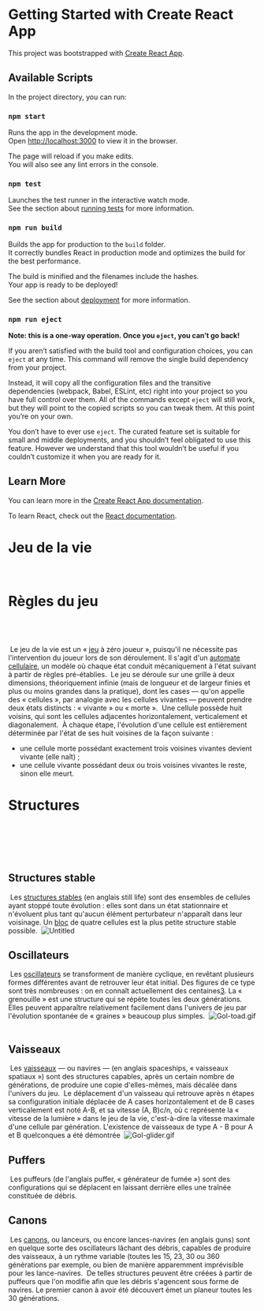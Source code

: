 # Getting Started with Create React App

This project was bootstrapped with [Create React App](https://github.com/facebook/create-react-app).

## Available Scripts

In the project directory, you can run:

### `npm start`

Runs the app in the development mode.\
Open [http://localhost:3000](http://localhost:3000) to view it in the browser.

The page will reload if you make edits.\
You will also see any lint errors in the console.

### `npm test`

Launches the test runner in the interactive watch mode.\
See the section about [running tests](https://facebook.github.io/create-react-app/docs/running-tests) for more information.

### `npm run build`

Builds the app for production to the `build` folder.\
It correctly bundles React in production mode and optimizes the build for the best performance.

The build is minified and the filenames include the hashes.\
Your app is ready to be deployed!

See the section about [deployment](https://facebook.github.io/create-react-app/docs/deployment) for more information.

### `npm run eject`

**Note: this is a one-way operation. Once you `eject`, you can’t go back!**

If you aren’t satisfied with the build tool and configuration choices, you can `eject` at any time. This command will remove the single build dependency from your project.

Instead, it will copy all the configuration files and the transitive dependencies (webpack, Babel, ESLint, etc) right into your project so you have full control over them. All of the commands except `eject` will still work, but they will point to the copied scripts so you can tweak them. At this point you’re on your own.

You don’t have to ever use `eject`. The curated feature set is suitable for small and middle deployments, and you shouldn’t feel obligated to use this feature. However we understand that this tool wouldn’t be useful if you couldn’t customize it when you are ready for it.

## Learn More

You can learn more in the [Create React App documentation](https://facebook.github.io/create-react-app/docs/getting-started).

To learn React, check out the [React documentation](https://reactjs.org/).


# Jeu de la vie
​
# Règles du jeu
​
---
​
Le jeu de la vie est un « [jeu](https://fr.wikipedia.org/wiki/Jeu) à zéro joueur », puisqu'il ne nécessite pas l'intervention du joueur lors de son déroulement. Il s'agit d'un [automate cellulaire](https://fr.wikipedia.org/wiki/Automate_cellulaire), un modèle où chaque état conduit mécaniquement à l'état suivant à partir de règles pré-établies.
​
Le jeu se déroule sur une grille à deux dimensions, théoriquement infinie (mais de longueur et de largeur finies et plus ou moins grandes dans la pratique), dont les cases — qu'on appelle des « cellules », par analogie avec les cellules vivantes — peuvent prendre deux états distincts : « vivante » ou « morte ».
​
Une cellule possède huit voisins, qui sont les cellules adjacentes horizontalement, verticalement et diagonalement.
​
À chaque étape, l'évolution d'une cellule est entièrement déterminée par l'état de ses huit voisines de la façon suivante :
​
- une cellule morte possédant exactement trois voisines vivantes devient vivante (elle naît) ;
- une cellule vivante possédant deux ou trois voisines vivantes le reste, sinon elle meurt.
​
# Structures
​
---
​
## Structures stable
​
Les [structures stables](https://fr.wikipedia.org/wiki/Structure_stable_(automate_cellulaire)) (en anglais still life) sont des ensembles de cellules ayant stoppé toute évolution : elles sont dans un état stationnaire et n'évoluent plus tant qu'aucun élément perturbateur n'apparaît dans leur voisinage. Un [bloc](https://fr.wikipedia.org/wiki/Bloc_(jeu_de_la_vie)) de quatre cellules est la plus petite structure stable possible.
​
![Untitled](https://s3-us-west-2.amazonaws.com/secure.notion-static.com/a153379d-7ea4-4923-92ae-6192e3ab9eb5/Untitled.png)
​
## Oscillateurs
​
Les [oscillateurs](https://fr.wikipedia.org/wiki/Oscillateur_(automate_cellulaire)) se transforment de manière cyclique, en revêtant plusieurs formes différentes avant de retrouver leur état initial. Des figures de ce type sont très nombreuses : on en connaît actuellement des centaines[3](https://fr.wikipedia.org/wiki/Jeu_de_la_vie#cite_note-3). La « grenouille » est une structure qui se répète toutes les deux générations.
​
Elles peuvent apparaître relativement facilement dans l'univers de jeu par l'évolution spontanée de « graines » beaucoup plus simples.
​
![Gol-toad.gif](https://s3-us-west-2.amazonaws.com/secure.notion-static.com/7f7da38d-c18e-440e-bd14-82c03be393cc/Gol-toad.gif)
​
## Vaisseaux
​
Les [vaisseaux](https://fr.wikipedia.org/wiki/Vaisseau_(automate_cellulaire)) — ou navires — (en anglais spaceships, « vaisseaux spatiaux ») sont des structures capables, après un certain nombre de générations, de produire une copie d'elles-mêmes, mais décalée dans l'univers du jeu.
​
Le déplacement d'un vaisseau qui retrouve après n étapes sa configuration initiale déplacée de A cases horizontalement et de B cases verticalement est noté A-B, et sa vitesse (A, B)c/n, où c représente la « vitesse de la lumière » dans le jeu de la vie, c'est-à-dire la vitesse maximale d'une cellule par génération. L'existence de vaisseaux de type A - B pour A et B quelconques a été démontrée 
​
![Gol-glider.gif](https://s3-us-west-2.amazonaws.com/secure.notion-static.com/ff6fb0b2-b4dc-4c30-9c89-065be248e61c/Gol-glider.gif)
​
## Puffers
​
Les puffeurs (de l'anglais puffer, « générateur de fumée ») sont des configurations qui se déplacent en laissant derrière elles une traînée constituée de débris.
​
## Canons
​
Les [canons](https://fr.wikipedia.org/wiki/Canon_(automate_cellulaire)), ou lanceurs, ou encore lances-navires (en anglais guns) sont en quelque sorte des oscillateurs lâchant des débris, capables de produire des vaisseaux, à un rythme variable (toutes les 15, 23, 30 ou 360 générations par exemple, ou bien de manière apparemment imprévisible pour les lance-navires.
​
De telles structures peuvent être créées à partir de puffeurs que l'on modifie afin que les débris s'agencent sous forme de navires. Le premier canon à avoir été découvert émet un planeur toutes les 30 générations.
